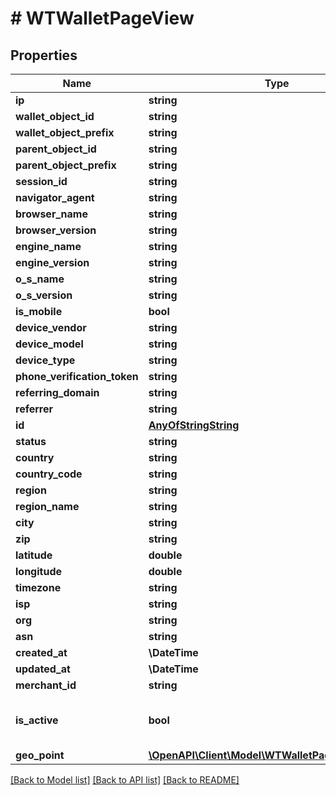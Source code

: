 # # WTWalletPageView

## Properties

Name | Type | Description | Notes
------------ | ------------- | ------------- | -------------
**ip** | **string** |  |
**wallet_object_id** | **string** |  |
**wallet_object_prefix** | **string** |  |
**parent_object_id** | **string** |  |
**parent_object_prefix** | **string** |  |
**session_id** | **string** |  |
**navigator_agent** | **string** |  |
**browser_name** | **string** |  |
**browser_version** | **string** |  |
**engine_name** | **string** |  |
**engine_version** | **string** |  |
**o_s_name** | **string** |  |
**o_s_version** | **string** |  |
**is_mobile** | **bool** |  |
**device_vendor** | **string** |  |
**device_model** | **string** |  |
**device_type** | **string** |  |
**phone_verification_token** | **string** |  |
**referring_domain** | **string** |  | [optional]
**referrer** | **string** |  | [optional]
**id** | [**AnyOfStringString**](AnyOfStringString.md) |  |
**status** | **string** |  |
**country** | **string** |  |
**country_code** | **string** |  |
**region** | **string** |  |
**region_name** | **string** |  |
**city** | **string** |  |
**zip** | **string** |  |
**latitude** | **double** |  |
**longitude** | **double** |  |
**timezone** | **string** |  |
**isp** | **string** |  |
**org** | **string** |  |
**asn** | **string** |  |
**created_at** | **\DateTime** |  |
**updated_at** | **\DateTime** |  |
**merchant_id** | **string** |  |
**is_active** | **bool** | Denotes if this resource is active |
**geo_point** | [**\OpenAPI\Client\Model\WTWalletPageViewGeoPoint**](WTWalletPageViewGeoPoint.md) |  |

[[Back to Model list]](../../README.md#models) [[Back to API list]](../../README.md#endpoints) [[Back to README]](../../README.md)

